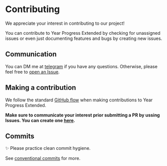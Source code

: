 # Contributing

We appreciate your interest in contributing to our project!

You can contribute to Year Progress Extended by checking for unassigned issues or even just documenting features and bugs by creating new issues.

## Communication

You can DM me at [telegram](https://t.me/@stepanzubkov) if you have any questions. Otherwise, please feel free to [open an Issue](https://github.com/stepanzubkov/year-progress-extended/issues/new/).

## Making a contribution

We follow the standard [GitHub flow](https://docs.github.com/en/get-started/quickstart/github-flow) when making contributions to Year Progress Extended.

**Make sure to communicate your interest prior submitting a PR by ussing Issues. You can create one [here](https://github.com/stepanzubkov/year-progress-extended/issues/new).**

## Commits

✨ Please practice clean commit hygiene.

See [conventional commits](https://www.conventionalcommits.org/en/v1.0.0/) for more.
